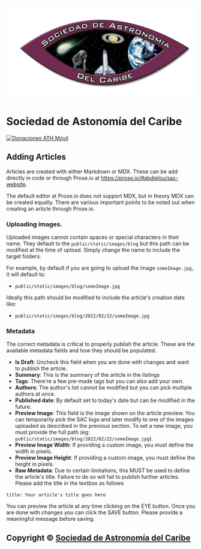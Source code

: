 ![sac-banner](/public/static/images/logo_sac_card.png)

# Sociedad de Astonomía del Caribe

[![Donaciones ATH Móvil](https://img.shields.io/static/v1?label=Donaciones-ATHMovil&message=%E2%9D%A4&link=https://athmovil.blob.core.windows.net/athmovildeeplinking/Deep-Linking/deep.html?133d0fe53fe0aee5f76f045eeebc2197b24c3664a213db7aa9d909ed1883b872)](https://athmovil.blob.core.windows.net/athmovildeeplinking/Deep-Linking/deep.html?133d0fe53fe0aee5f76f045eeebc2197b24c3664a213db7aa9d909ed1883b872)

## Adding Articles

Articles are created with either Markdown or MDX. These can be add directly in code or through Prose.io at https://prose.io/#abdielou/sac-website.

The default editor at Prose.io does not support MDX, but in theory MDX can be created equally. There are various important points to be noted out when creating an article through Prose.io.

### Uploading images.

Uploaded images cannot contain spaces or special characters in their name. They default to the `public/static/images/blog` but this path can be modified at the time of upload. Simply change the name to include the target folders.

For example, by default if you are going to upload the image `someImage.jpg`, it will default to:

- `public/static/images/blog/someImage.jpg`

Ideally this path should be modified to include the article's creation date like:

- `public/static/images/blog/2022/02/22/someImage.jpg`

### Metadata

The correct metadata is critical to properly publish the article. These are the available metadata fields and how they should be populated.

- **Is Draft**: Uncheck this field when you are done with changes and want to publish the article.
- **Summary**: This is the summary of the article in the listings
- **Tags**: There're a few pre-made tags but you can also add your own.
- **Authors**: The author's list cannot be modified but you can pick multiple authors at once.
- **Published date**: By default set to today's date but can be modified in the future.
- **Preview Image**: This field is the image shown on the article preview. You can temporarily pick the SAC logo and later modify to one of the images uploaded as described in the previous section. To set a new image, you must provide the full path (eg: `public/static/images/blog/2022/02/22/someImage.jpg`).
- **Preview Image Width**: If providing a custom image, you must define the width in pixels.
- **Preview Image Height**: If providing a custom image, you must define the height in pixels.
- **Raw Metadata**: Due to certain limitations, this MUST be used to define the article's title. Failure to do so will fail to publish further articles. Please add the title in the textbox as follows

```
title: Your article's title goes here
```

You can preview the article at any time clicking on the EYE button. Once you are done with changes you can click the SAVE button. Please provide a meaningful message before saving.

## Copyright © [Sociedad de Astronomía del Caribe](https://sociedadastronomia.com)
